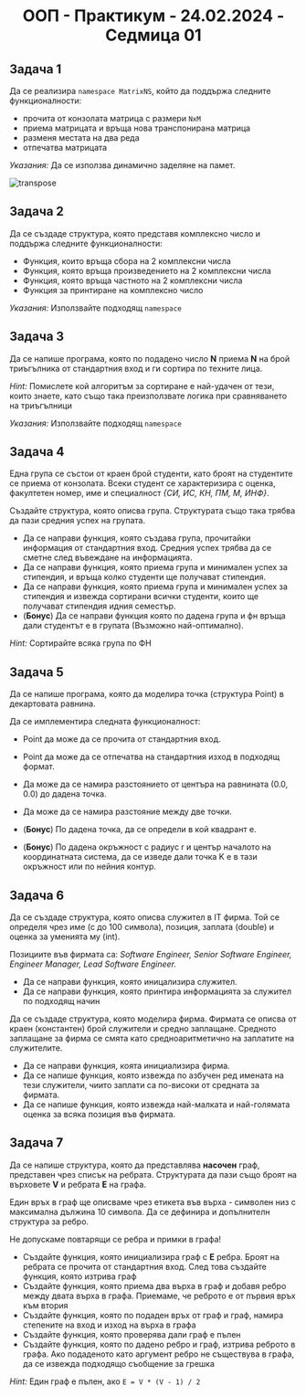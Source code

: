 <h1 align="center">ООП - Практикум - 24.02.2024 - Седмица 01</h1>

## Задача 1 
Да се реализира `namespace MatrixNS`, който да поддържа следните функционалности:
- прочита от конзолата матрица с размери `NxM`
- приема матрицата и връща нова транспонирана матрица
- разменя местата на два реда
- отпечатва матрицата

*Указания:* Да се използва динамично заделяне на памет.

![transpose](https://github.com/user-attachments/assets/ac21d170-eb77-4116-a180-9a49967a9e72)


## Задача 2 
Да се създаде структура, която представя комплексно число и поддържа следните функционалности: 
- Функция, които връща сбора на 2 комплексни числа
- Функция, която връща произведението на 2 комплексни числа
- Функция, която връща частното на 2 комплексни числа
- Функция за принтиране на комплексно число

*Указания:* Използвайте подходящ `namespace`

## Задача 3
Да се напише програма, която по подадено число **N** приема **N** на брой триъгълника от стандартния вход и ги сортира по техните лица.

*Hint:* Помислете кой алгоритъм за сортиране е най-удачен от тези, които знаете, като също така преизползвате логика при сравняването на триъгълници

*Указания:* Използвайте подходящ `namespace`

## Задача 4
Една група се състои от краен брой студенти, като броят на студентите се приема от конзолата. Всеки студент се характеризира с оценка, факултетен номер, име и специалност *{СИ, ИС, КН, ПМ, М, ИНФ}*.

Създайте структура, която описва група. Структурата също така трябва да пази средния успех на групата.

- Да се направи функция, която създава група, прочитайки информация от стандартния вход. Средния успех трябва да се сметне след въвеждане на информацията.
- Да се направи функция, която приема група и минимален успех за стипендия, и връща колко студенти ще получават стипендия.
- Да се направи функция, която приема група и минимален успех за стипендия и извежда сортирани всички студенти, които ще получават стипендия идния семестър.
- (**Бонус**) Да се направи функция която по дадена група и фн връща дали студентът е в групата (Възможно най-оптимално).

*Hint:* Сортирайте всяка група по ФН

## Задача 5
Да се напише програма, която да моделира точка (структура Point) в декартовата равнина.

Да се имплементира следната функционалност:

- Point да може да се прочита от стандартния вход.
- Point да може да се отпечатва на стандартния изход в подходящ формат.
- Да може да се намира разстоянието от центъра на равнината (0.0, 0.0) до дадена точка.
- Да може да се намира разстояние между две точки.

- (**Бонус**) По дадена точка, да се определи в кой квадрант е.
- (**Бонус**) По дадена окръжност с радиус r и център началото на координатната система, да се изведе дали точка K е в тази окръжност или по нейния контур.

## Задача 6
Да се създаде структура, която описва служител в IT фирма. Той се определя чрез име (с до 100 символа), позиция, заплата (double) и оценка за уменията му (int).

Позициите във фирмата са: *Software Engineer, Senior Software Engineer, Engineer Manager, Lead Software Engineer.*

- Да се направи функция, която иницализира служител.
- Да се направи функция, която принтира информацията за служител по подходящ начин

Да се създаде структура, която моделира фирма. Фирмата се описва от краен (константен) брой служители и средно заплащане. 
Средното заплащане за фирма се смята като средноаритметично на заплатите на служителите.

- Да се направи функция, коята инициализира фирма.
- Да се напише функция, която извежда по азбучен ред имената на тези служители, чиито заплати са по-високи от средната за фирмата.
- Да се напише функция, която извежда най-малката и най-голямата оценка за всяка позиция във фирмата.

## Задача 7
Да се напише структура, която да представлява **насочен** граф, представен чрез списък на ребрата. Структурата да пази също броят на върховете **V** и ребрата **E** на графа. 

Един връх в граф ще описваме чрез етикета във върха - символен низ с максимална дължина 10 символа. Да се дефинира и допълнителн структура за ребро. 

Не допускаме повтарящи се ребра и примки в графа!
- Създайте функция, която инициализира граф с **E** ребра. Броят на ребрата се прочита от стандартния вход. След това създайте функция, която изтрива граф
- Създайте функция, която приема два върха в граф и добавя ребро между двата върха в графа. Приемаме, че реброто е от първия връх към втория
- Създайте функция, която по подаден връх от граф и граф, намира степените на вход и изход на върха в графа
- Създайте функция, която проверява дали граф е пълен
- Създайте функция, която по дадено ребро и граф, изтрива реброто в графа. Ако подаденото като аргумент ребро не съществува в графа, да се извежда подходящо съобщение за грешка

*Hint:* Един граф е пълен, ако `E = V * (V - 1) / 2`
